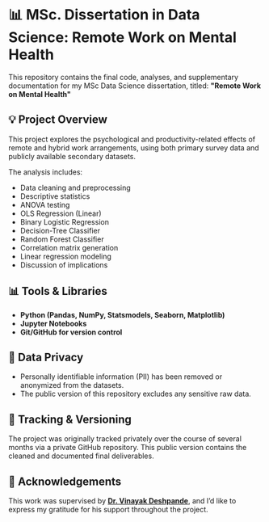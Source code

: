 # 📊 MSc. Dissertation in Data Science: Remote Work on Mental Health

This repository contains the final code, analyses, and supplementary documentation for my MSc Data Science dissertation, titled: **"Remote Work on Mental Health"**

## 💡 Project Overview

This project explores the psychological and productivity-related effects of remote and hybrid work arrangements, using both primary survey data and publicly available secondary datasets.

The analysis includes:
- Data cleaning and preprocessing
- Descriptive statistics
- ANOVA testing
- OLS Regression (Linear)
- Binary Logistic Regression
- Decision-Tree Classifier
- Random Forest Classifier
- Correlation matrix generation
- Linear regression modeling
- Discussion of implications

## 📊 Tools & Libraries

- **Python (Pandas, NumPy, Statsmodels, Seaborn, Matplotlib)**
- **Jupyter Notebooks**
- **Git/GitHub for version control**

## 🔐 Data Privacy

- Personally identifiable information (PII) has been removed or anonymized from the datasets.
- The public version of this repository excludes any sensitive raw data.

## 🔄 Tracking & Versioning

The project was originally tracked privately over the course of several months via a private GitHub repository. This public version contains the cleaned and documented final deliverables.

## 🙏 Acknowledgements

This work was supervised by [**Dr. Vinayak Deshpande**](https://www.linkedin.com/in/vinayak-deshpande-b5999931/), and I’d like to express my gratitude for his support throughout the project.  
